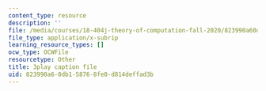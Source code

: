 ```yaml
---
content_type: resource
description: ''
file: /media/courses/18-404j-theory-of-computation-fall-2020/823990a60db158768fe0d814deffad3b_iZPzBHGDsWI.vtt
file_type: application/x-subrip
learning_resource_types: []
ocw_type: OCWFile
resourcetype: Other
title: 3play caption file
uid: 823990a6-0db1-5876-8fe0-d814deffad3b
---
```

